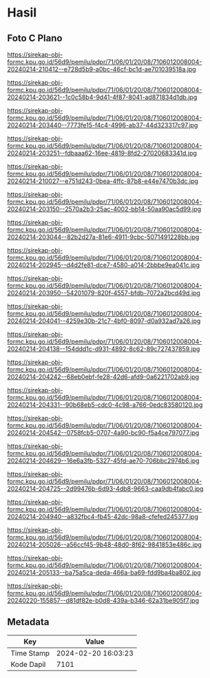 # Hasil

## Foto C Plano

https://sirekap-obj-formc.kpu.go.id/56d9/pemilu/pdpr/71/06/01/20/08/7106012008004-20240214-210412--e728d5b9-a0bc-46cf-bc1d-ae701039518a.jpg

https://sirekap-obj-formc.kpu.go.id/56d9/pemilu/pdpr/71/06/01/20/08/7106012008004-20240214-203621--1c0c58b4-9d41-4f87-8041-ad871834d1db.jpg

https://sirekap-obj-formc.kpu.go.id/56d9/pemilu/pdpr/71/06/01/20/08/7106012008004-20240214-203440--7773fe15-f4c4-4996-ab37-44d323317c97.jpg

https://sirekap-obj-formc.kpu.go.id/56d9/pemilu/pdpr/71/06/01/20/08/7106012008004-20240214-203251--fdbaaa62-16ee-4819-8fd2-27020683341d.jpg

https://sirekap-obj-formc.kpu.go.id/56d9/pemilu/pdpr/71/06/01/20/08/7106012008004-20240214-210027--e751d243-0bea-4ffc-87b8-e44e7470b3dc.jpg

https://sirekap-obj-formc.kpu.go.id/56d9/pemilu/pdpr/71/06/01/20/08/7106012008004-20240214-203150--2570a2b3-25ac-4002-bb14-50aa90ac5d99.jpg

https://sirekap-obj-formc.kpu.go.id/56d9/pemilu/pdpr/71/06/01/20/08/7106012008004-20240214-203044--82b2d27a-81e6-4911-9cbc-5071491228bb.jpg

https://sirekap-obj-formc.kpu.go.id/56d9/pemilu/pdpr/71/06/01/20/08/7106012008004-20240214-202945--d4d2fe81-dce7-4580-a014-2bbbe9ea041c.jpg

https://sirekap-obj-formc.kpu.go.id/56d9/pemilu/pdpr/71/06/01/20/08/7106012008004-20240214-203950--54201079-820f-4557-bfdb-7072a2bcd49d.jpg

https://sirekap-obj-formc.kpu.go.id/56d9/pemilu/pdpr/71/06/01/20/08/7106012008004-20240214-204041--4259e30b-21c7-4bf0-8097-d0a932ad7a26.jpg

https://sirekap-obj-formc.kpu.go.id/56d9/pemilu/pdpr/71/06/01/20/08/7106012008004-20240214-204138--154ddd1c-d931-4892-8c62-89c727437859.jpg

https://sirekap-obj-formc.kpu.go.id/56d9/pemilu/pdpr/71/06/01/20/08/7106012008004-20240214-204242--68eb0ebf-fe28-42d6-afd9-0a6221702ab9.jpg

https://sirekap-obj-formc.kpu.go.id/56d9/pemilu/pdpr/71/06/01/20/08/7106012008004-20240214-204331--90b68eb5-cdc0-4c98-a766-0edc83580120.jpg

https://sirekap-obj-formc.kpu.go.id/56d9/pemilu/pdpr/71/06/01/20/08/7106012008004-20240214-204542--0758fcb5-0707-4a90-bc90-f5a4ce797077.jpg

https://sirekap-obj-formc.kpu.go.id/56d9/pemilu/pdpr/71/06/01/20/08/7106012008004-20240214-204629--16e6a3fb-5327-45fd-ae70-706bbc2974b6.jpg

https://sirekap-obj-formc.kpu.go.id/56d9/pemilu/pdpr/71/06/01/20/08/7106012008004-20240214-204725--2d99476b-6d93-4db8-9663-caa9db4fabc0.jpg

https://sirekap-obj-formc.kpu.go.id/56d9/pemilu/pdpr/71/06/01/20/08/7106012008004-20240214-204940--a832fbc4-fb45-42dc-98a8-cfefed245377.jpg

https://sirekap-obj-formc.kpu.go.id/56d9/pemilu/pdpr/71/06/01/20/08/7106012008004-20240214-205026--a56ccf45-9b48-48d0-8f62-9841853e486c.jpg

https://sirekap-obj-formc.kpu.go.id/56d9/pemilu/pdpr/71/06/01/20/08/7106012008004-20240214-205133--ba75a5ca-deda-466a-ba69-fdd9ba4ba802.jpg

https://sirekap-obj-formc.kpu.go.id/56d9/pemilu/pdpr/71/06/01/20/08/7106012008004-20240220-155857--d81df82e-b0d8-439a-b346-62a31be905f7.jpg


## Metadata

| Key        | Value               |
| ---------- | ------------------- |
| Time Stamp | 2024-02-20 16:03:23 |
| Kode Dapil | 7101                |



